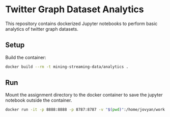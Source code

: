 # Twitter Graph Dataset Analytics
This repository contains dockerized Jupyter notebooks to perform basic analytics of twitter graph datasets.

## Setup
Build the container:
```bash
docker build --rm -t mining-streaming-data/analytics .
```

## Run
Mount the assignment directory to the docker container to save the jupyter notebook outside the container.
```bash
docker run -it -p 8888:8888 -p 8787:8787 -v "$(pwd)":/home/jovyan/work --rm mining-streaming-data/analytics
```
